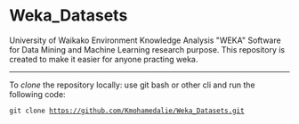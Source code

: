 # Weka_Datasets
University of Waikako Environment Knowledge Analysis "WEKA" Software for Data Mining and Machine Learning research purpose. This repository is created to make it easier for anyone practing weka.

<hr/>
To <em>clone</em> the repository locally:
use git bash or other cli and run the following code:

<code>git clone https://github.com/Kmohamedalie/Weka_Datasets.git</code>
